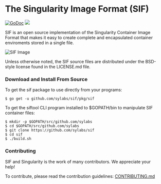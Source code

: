 # The Singularity Image Format (SIF)

[![GoDoc](https://godoc.org/github.com/sylabs/sif?status.svg)](https://godoc.org/github.com/sylabs/sif)
<a href="https://circleci.com/gh/sylabs/sif"><img src="https://circleci.com/gh/sylabs/sif.svg?style=shield&circle-token=7e762a71efecb4da6cd6981e90cf4cc9c5e4291e"/></a>

SIF is an open source implementation of the Singularity Container Image Format
that makes it easy to create complete and encapsulated container enviroments
stored in a single file.

![SIF Image](doc/sif.png)

Unless otherwise noted, the SIF source files are distributed under the BSD-style
license found in the LICENSE.md file.

### Download and Install From Source

To get the sif package to use directly from your programs:

```Shell Session
$ go get -u github.com/sylabs/sif/pkg/sif
```

To get the siftool CLI program installed to $GOPATH/bin to manipulate SIF container files:

```Shell Session
$ mkdir -p $GOPATH/src/github.com/sylabs
$ cd $GOPATH/src/github.com/sylabs
$ git clone https://github.com/sylabs/sif
$ cd sif
$ ./build.sh
```

### Contributing

SIF and Singularity is the work of many contributors. We appreciate your help!

To contribute, please read the contribution guidelines:
	[CONTRIBUTING.md](./CONTRIBUTING.md)

